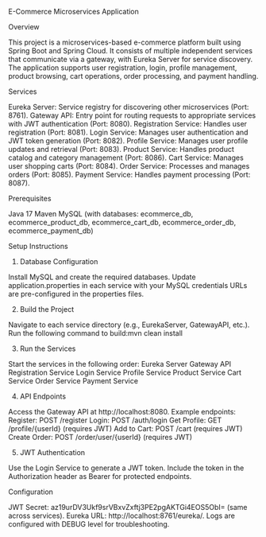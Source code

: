 E-Commerce Microservices Application

Overview

This project is a microservices-based e-commerce platform built using Spring Boot and Spring Cloud. It consists of multiple independent services that communicate via a gateway, with Eureka Server for service discovery. The application supports user registration, login, profile management, product browsing, cart operations, order processing, and payment handling.


Services


Eureka Server: Service registry for discovering other microservices (Port: 8761).
Gateway API: Entry point for routing requests to appropriate services with JWT authentication (Port: 8080).
Registration Service: Handles user registration (Port: 8081).
Login Service: Manages user authentication and JWT token generation (Port: 8082).
Profile Service: Manages user profile updates and retrieval (Port: 8083).
Product Service: Handles product catalog and category management (Port: 8086).
Cart Service: Manages user shopping carts (Port: 8084).
Order Service: Processes and manages orders (Port: 8085).
Payment Service: Handles payment processing (Port: 8087).


Prerequisites

Java 17
Maven
MySQL (with databases: ecommerce_db, ecommerce_product_db, ecommerce_cart_db, ecommerce_order_db, ecommerce_payment_db)


Setup Instructions


1. Database Configuration

Install MySQL and create the required databases.
Update application.properties in each service with your MySQL credentials
URLs are pre-configured in the properties files.



2. Build the Project

Navigate to each service directory (e.g., EurekaServer, GatewayAPI, etc.).
Run the following command to build:mvn clean install



3. Run the Services

Start the services in the following order:
Eureka Server
Gateway API
Registration Service
Login Service
Profile Service
Product Service
Cart Service
Order Service
Payment Service



4. API Endpoints

Access the Gateway API at http://localhost:8080.
Example endpoints:
Register: POST /register
Login: POST /auth/login
Get Profile: GET /profile/{userId} (requires JWT)
Add to Cart: POST /cart (requires JWT)
Create Order: POST /order/user/{userId} (requires JWT)



5. JWT Authentication

Use the Login Service to generate a JWT token.
Include the token in the Authorization header as Bearer <token> for protected endpoints.


Configuration

JWT Secret: az19urDV3Ukf9srVBxvZxftj3PE2pgAKTGi4EOS5ObI= (same across services).
Eureka URL: http://localhost:8761/eureka/.
Logs are configured with DEBUG level for troubleshooting.

